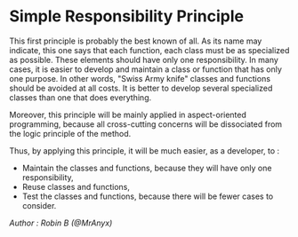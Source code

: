 # Simple Responsibility Principle

This first principle is probably the best known of all. As its name may indicate, this one says that each function, each
class must be as specialized as possible. These elements should have only one responsibility. In many cases, it is
easier to develop and maintain a class or function that has only one purpose. In other words, "Swiss Army knife" classes
and functions should be avoided at all costs. It is better to develop several specialized classes than one that does
everything.

Moreover, this principle will be mainly applied in aspect-oriented programming, because all cross-cutting concerns will
be dissociated from the logic principle of the method.

Thus, by applying this principle, it will be much easier, as a developer, to :

- Maintain the classes and functions, because they will have only one responsibility,
- Reuse classes and functions,
- Test the classes and functions, because there will be fewer cases to consider.

*Author : Robin B (@MrAnyx)*